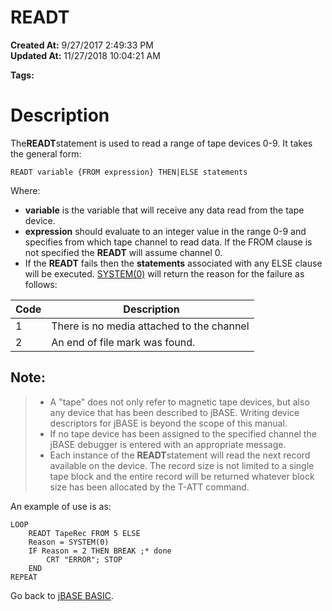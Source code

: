 # READT

**Created At:** 9/27/2017 2:49:33 PM  
**Updated At:** 11/27/2018 10:04:21 AM  

**Tags:**
<badge text='tape devices' vertical='middle' />

# Description

The**READT**statement is used to read a range of tape devices 0-9. It takes the general form:

```
READT variable {FROM expression} THEN|ELSE statements
```

Where:

- **variable** is the variable that will receive any data read from the tape device.
- **expression** should evaluate to an integer value in the range 0-9 and specifies from which tape channel to read data. If the FROM clause is not specified the **READT** will assume channel 0.
- If the **READT** fails then the **statements** associated with any ELSE clause will be executed. [SYSTEM(0)](282982-system-functions) will return the reason for the failure as follows:



| Code |  Description |
| --- | --- |
| 1<br> | There is no media attached to the channel<br> |
| 2<br> | An end of file mark was found.<br> |


## Note:


> - A "tape" does not only refer to magnetic tape devices, but also any device that has been described to jBASE. Writing device descriptors for jBASE is beyond the scope of this manual.
> - If no tape device has been assigned to the specified channel the jBASE debugger is entered with an appropriate message.
> - Each instance of the **READT**statement will read the next record available on the device. The record size is not limited to a single tape block and the entire record will be returned whatever block size has been allocated by the T-ATT command.


An example of use is as:

```
LOOP
    READT TapeRec FROM 5 ELSE
    Reason = SYSTEM(0)
    IF Reason = 2 THEN BREAK ;* done
        CRT "ERROR"; STOP
    END
REPEAT
```



Go back to [jBASE BASIC](263498-jbase-basic).
